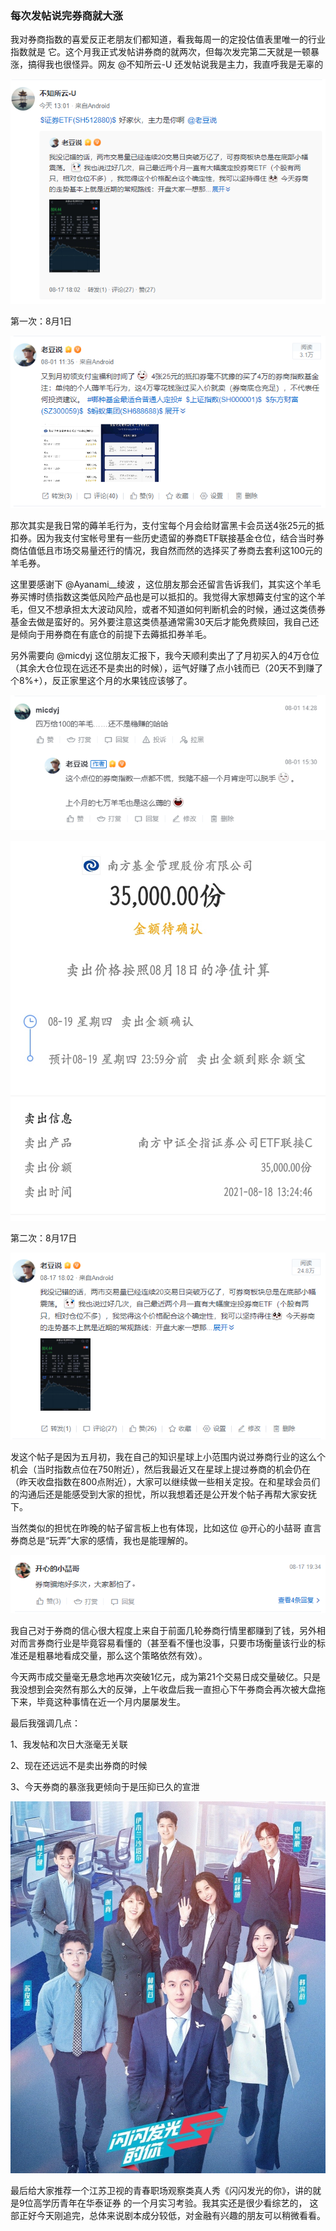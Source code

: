 ### 每次发帖说完券商就大涨

我对券商指数的喜爱反正老朋友们都知道，看我每周一的定投估值表里唯一的行业指数就是 它。这个月我正式发帖讲券商的就两次，但每次发完第二天就是一顿暴涨，搞得我也很怪异。网友 @不知所云-U 还发帖说我是主力，我直呼我是无辜的

![20日](../img/qsdz-ssfg-1.png)

第一次：8月1日

![20日](../img/qsdz-ssfg-2.png)

那次其实是我日常的薅羊毛行为，支付宝每个月会给财富黑卡会员送4张25元的抵扣券。因为我支付宝帐号里有一些历史遗留的券商ETF联接基金仓位，结合当时券商估值低且市场交易量还行的情况，我自然而然的选择买了券商去套利这100元的羊毛券。

这里要感谢下 @Ayanami__绫波 ，这位朋友那会还留言告诉我们，其实这个羊毛券买博时债指数这类低风险产品也是可以抵扣的。我觉得大家想薅支付宝的这个羊毛，但又不想承担太大波动风险，或者不知道如何判断机会的时候，通过这类债券基金去做是蛮好的。另外要注意这类债基通常需30天后才能免费赎回，我自己还是倾向于用券商在有底仓的前提下去薅抵扣券羊毛。

另外需要向 @micdyj 这位朋友汇报下，我今天顺利卖出了了月初买入的4万仓位（其余大仓位现在远还不是卖出的时候），运气好赚了点小钱而已（20天不到赚了个8%+），反正家里这个月的水果钱应该够了。

![20日](../img/qsdz-ssfg-3.png)

![20日](../img/qsdz-ssfg-4.jpg)

第二次：8月17日

![20日](../img/qsdz-ssfg-5.png)

发这个帖子是因为五月初，我在自己的知识星球上小范围内说过券商行业的这么个机会（当时指数点位在750附近），然后我最近又在星球上提过券商的机会仍在（昨天收盘指数在800点附近），大家可以继续做一些相关定投。在和星球会员们的沟通后还是能感受到大家的担忧，所以我想着还是公开发个帖子再帮大家安抚下。

当然类似的担忧在昨晚的帖子留言板上也有体现，比如这位 @开心的小喆哥 直言券商总是“玩弄”大家的感情，我也是能理解的。

![20日](../img/qsdz-ssfg-6.png)

我自己对于券商的信心很大程度上来自于前面几轮券商行情里都赚到了钱，另外相对而言券商行业是毕竟容易看懂的（甚至看不懂也没事，只要市场衡量该行业的标准还是粗暴地看成交量，那么这个策略依然有效）。

今天两市成交量毫无悬念地再次突破1亿元，成为第21个交易日成交量破亿。只是我没想到会突然有那么大的反弹，上午收盘后我一直担心下午券商会再次被大盘拖下来，毕竟这种事情在近一个月内屡屡发生。

最后我强调几点：

1、我发帖和次日大涨毫无关联

2、现在还远远不是卖出券商的时候

3、今天券商的暴涨我更倾向于是压抑已久的宣泄

![20日](../img/qsdz-ssfg-7.jpg)

最后给大家推荐一个江苏卫视的青春职场观察类真人秀《闪闪发光的你》，讲的就是9位高学历青年在华泰证券 的一个月实习考验。我其实还是很少看综艺的， 这部正好今天刚追完，总体来说剧本成分较低，对金融有兴趣的朋友可以稍微看看。